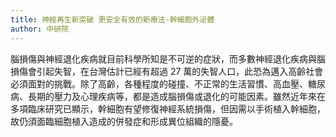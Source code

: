 ```yaml
---
title: 神經再生新突破 更安全有效的新療法-幹細胞外泌體
author: 中研院
---
```


腦損傷與神經退化疾病就目前科學所知是不可逆的症狀，而多數神經退化疾病與腦損傷會引起失智，在台灣估計已經有超過 27 萬的失智人口，此恐為邁入高齡社會必須面對的挑戰。除了高齡，各種程度的碰撞、不正常的生活習慣、高血壓、糖尿病、長期的壓力及心理疾病等，都是造成腦損傷或退化的可能因素。雖然近年來在多項臨床研究已顯示，幹細胞有望修復神經系統損傷，但因需以手術植入幹細胞，故仍須面臨細胞植入造成的併發症和形成異位組織的隱憂。
